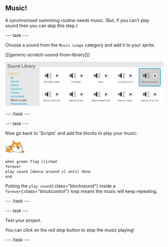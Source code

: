 ## Music!

A synchronised swimming routine needs music. (But, if you can't play sound then you can skip this step.)

--- task ---

Choose a sound from the `Music Loops` category and add it to your sprite.

[[[generic-scratch-sound-from-library]]]

![dance around sound selected in sounds library](images/swim-dance.png)

--- /task ---

--- task ---

Now go back to 'Scripts' and add the blocks to play your music: 

![swimmer sprite](images/swimmer-sprite.png)

```blocks
when green flag clicked
forever
play sound [dance around v] until done
end
```
	
Putting the `play sound`{:class="blocksound"} inside a `forever`{:class="blockcontrol"} loop means the music will keep repeating. 

--- /task ---

--- task ---

Test your project. 

You can click on the red stop button to stop the music playing!

--- /task ---

